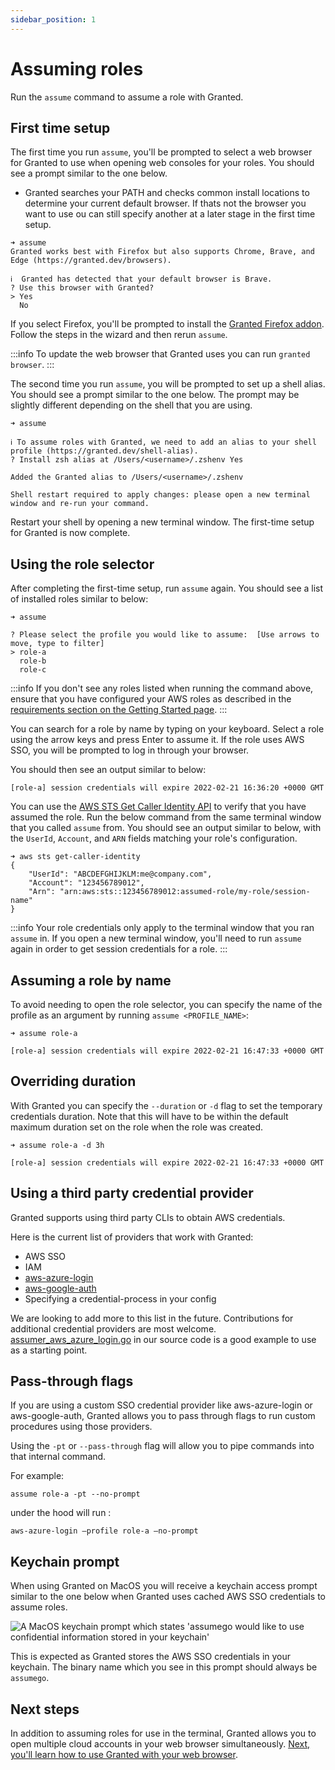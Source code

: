 ```yaml
---
sidebar_position: 1
---
```


# Assuming roles

Run the `assume` command to assume a role with Granted.

## First time setup

The first time you run `assume`, you'll be prompted to select a web browser for Granted to use when opening web consoles for your roles. You should see a prompt similar to the one below.

- Granted searches your PATH and checks common install locations to determine your current default browser. If thats not the browser you want to use ou can still specify another at a later stage in the first time setup.

```
➜ assume
Granted works best with Firefox but also supports Chrome, Brave, and Edge (https://granted.dev/browsers).

ℹ️  Granted has detected that your default browser is Brave.
? Use this browser with Granted?
> Yes
  No
```

If you select Firefox, you'll be prompted to install the [Granted Firefox addon](https://addons.mozilla.org/en-GB/firefox/addon/granted/). Follow the steps in the wizard and then rerun `assume`.

:::info
To update the web browser that Granted uses you can run `granted browser`.
:::

The second time you run `assume`, you will be prompted to set up a shell alias. You should see a prompt similar to the one below. The prompt may be slightly different depending on the shell that you are using.

```
➜ assume

ℹ️ To assume roles with Granted, we need to add an alias to your shell profile (https://granted.dev/shell-alias).
? Install zsh alias at /Users/<username>/.zshenv Yes

Added the Granted alias to /Users/<username>/.zshenv

Shell restart required to apply changes: please open a new terminal window and re-run your command.
```

Restart your shell by opening a new terminal window. The first-time setup for Granted is now complete.

## Using the role selector

After completing the first-time setup, run `assume` again. You should see a list of installed roles similar to below:

```
➜ assume

? Please select the profile you would like to assume:  [Use arrows to move, type to filter]
> role-a
  role-b
  role-c
```

:::info
If you don't see any roles listed when running the command above, ensure that you have configured your AWS roles as described in the [requirements section on the Getting Started page](/granted/getting-started#requirements).
:::

You can search for a role by name by typing on your keyboard. Select a role using the arrow keys and press Enter to assume it. If the role uses AWS SSO, you will be prompted to log in through your browser.

You should then see an output similar to below:

```
[role-a] session credentials will expire 2022-02-21 16:36:20 +0000 GMT
```

You can use the [AWS STS Get Caller Identity API](https://docs.aws.amazon.com/cli/latest/reference/sts/get-caller-identity.html) to verify that you have assumed the role. Run the below command from the same terminal window that you called `assume` from. You should see an output similar to below, with the `UserId`, `Account`, and `ARN` fields matching your role's configuration.

```
➜ aws sts get-caller-identity
{
    "UserId": "ABCDEFGHIJKLM:me@company.com",
    "Account": "123456789012",
    "Arn": "arn:aws:sts::123456789012:assumed-role/my-role/session-name"
}
```

:::info
Your role credentials only apply to the terminal window that you ran `assume` in. If you open a new terminal window, you'll need to run `assume` again in order to get session credentials for a role.
:::

## Assuming a role by name

To avoid needing to open the role selector, you can specify the name of the profile as an argument by running `assume <PROFILE_NAME>`:

```
➜ assume role-a

[role-a] session credentials will expire 2022-02-21 16:47:33 +0000 GMT
```

## Overriding duration

With Granted you can specify the `--duration` or `-d` flag to set the temporary credentials duration. Note that this will have to be within the default maximum duration set on the role when the role was created.

```
➜ assume role-a -d 3h

[role-a] session credentials will expire 2022-02-21 16:47:33 +0000 GMT
```

## Using a third party credential provider

Granted supports using third party CLIs to obtain AWS credentials.

Here is the current list of providers that work with Granted:

- AWS SSO
- IAM
- [aws-azure-login](https://github.com/sportradar/aws-azure-login)
- [aws-google-auth](https://github.com/cevoaustralia/aws-google-auth)
- Specifying a credential-process in your config

We are looking to add more to this list in the future. Contributions for additional credential providers are most welcome. [assumer_aws_azure_login.go](https://github.com/common-fate/granted/blob/eb7221d4e69472bf1c8a7171d930ff0cab37290d/pkg/cfaws/assumer_aws_azure_login.go) in our source code is a good example to use as a starting point.

## Pass-through flags

If you are using a custom SSO credential provider like aws-azure-login or aws-google-auth, Granted allows you to pass through flags to run custom procedures using those providers.

Using the `-pt` or `--pass-through` flag will allow you to pipe commands into that internal command.

For example:

```
assume role-a -pt --no-prompt
```

under the hood will run :

```
aws-azure-login —profile role-a —no-prompt
```

## Keychain prompt

When using Granted on MacOS you will receive a keychain access prompt similar to the one below when Granted uses cached AWS SSO credentials to assume roles.

![A MacOS keychain prompt which states 'assumego would like to use confidential information stored in your keychain'](/img/keychain-prompt.png)

This is expected as Granted stores the AWS SSO credentials in your keychain. The binary name which you see in this prompt should always be `assumego`.

## Next steps

In addition to assuming roles for use in the terminal, Granted allows you to open multiple cloud accounts in your web browser simultaneously. [Next, you'll learn how to use Granted with your web browser](/granted/usage/console).
